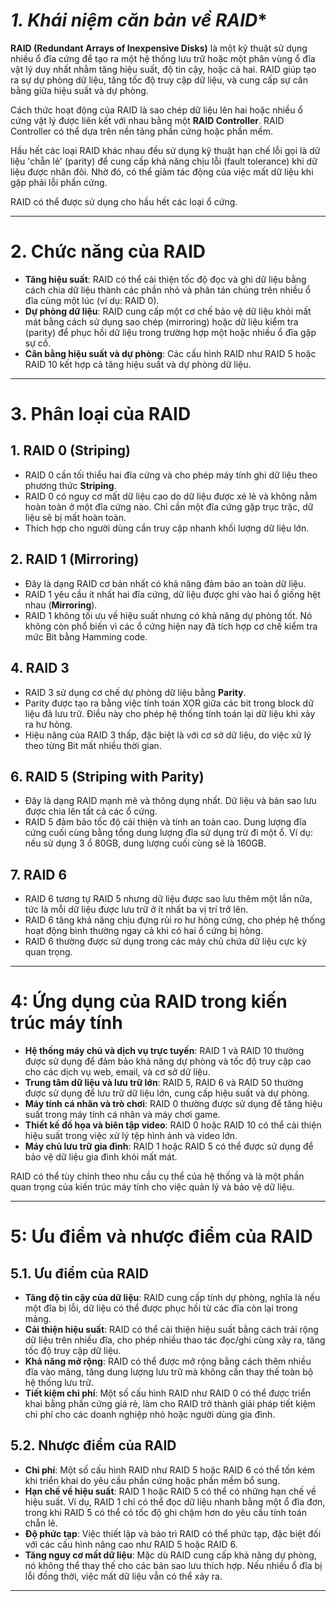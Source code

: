 

# *1. Khái niệm căn bản về RAID**

**RAID (Redundant Arrays of Inexpensive Disks)** là một kỹ thuật sử dụng nhiều ổ đĩa cứng để tạo ra một hệ thống lưu trữ hoặc một phân vùng ổ đĩa vật lý duy nhất nhằm tăng hiệu suất, độ tin cậy, hoặc cả hai. RAID giúp tạo ra sự dự phòng dữ liệu, tăng tốc độ truy cập dữ liệu, và cung cấp sự cân bằng giữa hiệu suất và dự phòng.

Cách thức hoạt động của RAID là sao chép dữ liệu lên hai hoặc nhiều ổ cứng vật lý được liên kết với nhau bằng một **RAID Controller**. RAID Controller có thể dựa trên nền tảng phần cứng hoặc phần mềm.

Hầu hết các loại RAID khác nhau đều sử dụng kỹ thuật hạn chế lỗi gọi là dữ liệu 'chẵn lẻ' (parity) để cung cấp khả năng chịu lỗi (fault tolerance) khi dữ liệu được nhân đôi. Nhờ đó, có thể giảm tác động của việc mất dữ liệu khi gặp phải lỗi phần cứng.

RAID có thể được sử dụng cho hầu hết các loại ổ cứng.

---

# **2. Chức năng của RAID**

- **Tăng hiệu suất**: RAID có thể cải thiện tốc độ đọc và ghi dữ liệu bằng cách chia dữ liệu thành các phần nhỏ và phân tán chúng trên nhiều ổ đĩa cùng một lúc (ví dụ: RAID 0).
- **Dự phòng dữ liệu**: RAID cung cấp một cơ chế bảo vệ dữ liệu khỏi mất mát bằng cách sử dụng sao chép (mirroring) hoặc dữ liệu kiểm tra (parity) để phục hồi dữ liệu trong trường hợp một hoặc nhiều ổ đĩa gặp sự cố.
- **Cân bằng hiệu suất và dự phòng**: Các cấu hình RAID như RAID 5 hoặc RAID 10 kết hợp cả tăng hiệu suất và dự phòng dữ liệu.

---

# **3. Phân loại của RAID**

## **1. RAID 0 (Striping)**

- RAID 0 cần tối thiểu hai đĩa cứng và cho phép máy tính ghi dữ liệu theo phương thức **Striping**.
- RAID 0 có nguy cơ mất dữ liệu cao do dữ liệu được xé lẻ và không nằm hoàn toàn ở một đĩa cứng nào. Chỉ cần một đĩa cứng gặp trục trặc, dữ liệu sẽ bị mất hoàn toàn.
- Thích hợp cho người dùng cần truy cập nhanh khối lượng dữ liệu lớn.

## **2. RAID 1 (Mirroring)**

- Đây là dạng RAID cơ bản nhất có khả năng đảm bảo an toàn dữ liệu.
- RAID 1 yêu cầu ít nhất hai đĩa cứng, dữ liệu được ghi vào hai ổ giống hệt nhau (**Mirroring**).
- RAID 1 không tối ưu về hiệu suất nhưng có khả năng dự phòng tốt. Nó không còn phổ biến vì các ổ cứng hiện nay đã tích hợp cơ chế kiểm tra mức Bit bằng Hamming code.

## **4. RAID 3**

- RAID 3 sử dụng cơ chế dự phòng dữ liệu bằng **Parity**.
- Parity được tạo ra bằng việc tính toán XOR giữa các bit trong block dữ liệu đã lưu trữ. Điều này cho phép hệ thống tính toán lại dữ liệu khi xảy ra hư hỏng.
- Hiệu năng của RAID 3 thấp, đặc biệt là với cơ sở dữ liệu, do việc xử lý theo từng Bit mất nhiều thời gian.

## **6. RAID 5 (Striping with Parity)**

- Đây là dạng RAID mạnh mẽ và thông dụng nhất. Dữ liệu và bản sao lưu được chia lên tất cả các ổ cứng.
- RAID 5 đảm bảo tốc độ cải thiện và tính an toàn cao. Dung lượng đĩa cứng cuối cùng bằng tổng dung lượng đĩa sử dụng trừ đi một ổ. Ví dụ: nếu sử dụng 3 ổ 80GB, dung lượng cuối cùng sẽ là 160GB.

## **7. RAID 6**

- RAID 6 tương tự RAID 5 nhưng dữ liệu được sao lưu thêm một lần nữa, tức là mỗi dữ liệu được lưu trữ ở ít nhất ba vị trí trở lên.
- RAID 6 tăng khả năng chịu đựng rủi ro hư hỏng cứng, cho phép hệ thống hoạt động bình thường ngay cả khi có hai ổ cứng bị hỏng.
- RAID 6 thường được sử dụng trong các máy chủ chứa dữ liệu cực kỳ quan trọng.

---

# **4: Ứng dụng của RAID trong kiến trúc máy tính**

- **Hệ thống máy chủ và dịch vụ trực tuyến**: RAID 1 và RAID 10 thường được sử dụng để đảm bảo khả năng dự phòng và tốc độ truy cập cao cho các dịch vụ web, email, và cơ sở dữ liệu.
- **Trung tâm dữ liệu và lưu trữ lớn**: RAID 5, RAID 6 và RAID 50 thường được sử dụng để lưu trữ dữ liệu lớn, cung cấp hiệu suất và dự phòng.
- **Máy tính cá nhân và trò chơi**: RAID 0 thường được sử dụng để tăng hiệu suất trong máy tính cá nhân và máy chơi game.
- **Thiết kế đồ họa và biên tập video**: RAID 0 hoặc RAID 10 có thể cải thiện hiệu suất trong việc xử lý tệp hình ảnh và video lớn.
- **Máy chủ lưu trữ gia đình**: RAID 1 hoặc RAID 5 có thể được sử dụng để bảo vệ dữ liệu gia đình khỏi mất mát.

RAID có thể tùy chỉnh theo nhu cầu cụ thể của hệ thống và là một phần quan trọng của kiến trúc máy tính cho việc quản lý và bảo vệ dữ liệu.

---

# **5: Ưu điểm và nhược điểm của RAID**

## **5.1. Ưu điểm của RAID**

- **Tăng độ tin cậy của dữ liệu**: RAID cung cấp tính dự phòng, nghĩa là nếu một đĩa bị lỗi, dữ liệu có thể được phục hồi từ các đĩa còn lại trong mảng.
- **Cải thiện hiệu suất**: RAID có thể cải thiện hiệu suất bằng cách trải rộng dữ liệu trên nhiều đĩa, cho phép nhiều thao tác đọc/ghi cùng xảy ra, tăng tốc độ truy cập dữ liệu.
- **Khả năng mở rộng**: RAID có thể được mở rộng bằng cách thêm nhiều đĩa vào mảng, tăng dung lượng lưu trữ mà không cần thay thế toàn bộ hệ thống lưu trữ.
- **Tiết kiệm chi phí**: Một số cấu hình RAID như RAID 0 có thể được triển khai bằng phần cứng giá rẻ, làm cho RAID trở thành giải pháp tiết kiệm chi phí cho các doanh nghiệp nhỏ hoặc người dùng gia đình.

## **5.2. Nhược điểm của RAID**

- **Chi phí**: Một số cấu hình RAID như RAID 5 hoặc RAID 6 có thể tốn kém khi triển khai do yêu cầu phần cứng hoặc phần mềm bổ sung.
- **Hạn chế về hiệu suất**: RAID 1 hoặc RAID 5 có thể có những hạn chế về hiệu suất. Ví dụ, RAID 1 chỉ có thể đọc dữ liệu nhanh bằng một ổ đĩa đơn, trong khi RAID 5 có thể có tốc độ ghi chậm hơn do yêu cầu tính toán chẵn lẻ.
- **Độ phức tạp**: Việc thiết lập và bảo trì RAID có thể phức tạp, đặc biệt đối với các cấu hình nâng cao như RAID 5 hoặc RAID 6.
- **Tăng nguy cơ mất dữ liệu**: Mặc dù RAID cung cấp khả năng dự phòng, nó không thể thay thế cho các bản sao lưu thích hợp. Nếu nhiều ổ đĩa bị lỗi đồng thời, việc mất dữ liệu vẫn có thể xảy ra.

---
